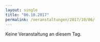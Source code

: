 ```yaml
---
layout: single
title: "06.10.2017"
permalink: /veranstaltungen/2017/10/06/
---
```


Keine Veranstaltung an diesem Tag.
